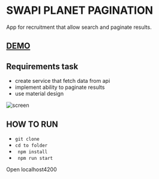 # SWAPI PLANET PAGINATION

App for recruitment that allow search and paginate results.  

## [DEMO]()

## Requirements task
 
- create service that fetch data from api 
- implement ability to paginate results
- use material design 

![screen]()

## HOW TO RUN  

- `git clone`
- `cd to folder` 
- ` npm install` 
- ` npm run start`

Open localhost4200
